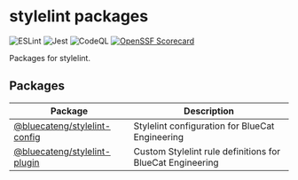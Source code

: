 # stylelint packages

![ESLint](https://github.com/bluecatengineering/stylelint-packages/workflows/ESLint/badge.svg?branch=master)
![Jest](https://github.com/bluecatengineering/stylelint-packages/workflows/Jest/badge.svg?branch=master)
![CodeQL](https://github.com/bluecatengineering/stylelint-packages/workflows/CodeQL/badge.svg?branch=master)
[![OpenSSF Scorecard](https://api.securityscorecards.dev/projects/github.com/bluecatengineering/stylelint-packages/badge)](https://api.securityscorecards.dev/projects/github.com/bluecatengineering/stylelint-packages)

Packages for stylelint.

## Packages

| Package                                         | Description                                               |
| ----------------------------------------------- | --------------------------------------------------------- |
| [@bluecateng/stylelint-config](packages/config) | Stylelint configuration for BlueCat Engineering           |
| [@bluecateng/stylelint-plugin](packages/plugin) | Custom Stylelint rule definitions for BlueCat Engineering |
